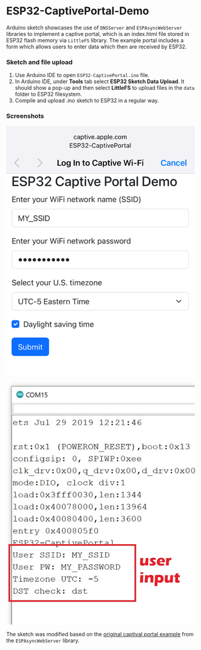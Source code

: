 # ESP32-CaptivePortal-Demo

Arduino sketch showcases the use of `DNSServer` and `ESPAsyncWebServer` libraries to implement a captive portal, which is an index.html file stored in ESP32 flash memory via `LittleFS` library. The example portal includes a form which allows users to enter data which then are received by ESP32.

### Sketch and file upload

1. Use Arduino IDE to open `ESP32-CaptivePortal.ino` file.
2. In Arduino IDE, under **Tools** tab select **ESP32 Sketch Data Upload**. It should show a pop-up and then select **LittleFS** to upload files in the `data` folder to ESP32 filesystem.
3. Compile and upload .ino sketch to ESP32 in a regular way.

### Screenshots

![](screenshots/captive_portal.PNG)

![](screenshots/serial_monitor.jpg)


The sketch was modified based on the [original captival portal example](https://github.com/me-no-dev/ESPAsyncWebServer/blob/master/examples/CaptivePortal/CaptivePortal.ino) from the `ESPAsyncWebServer` library. 





